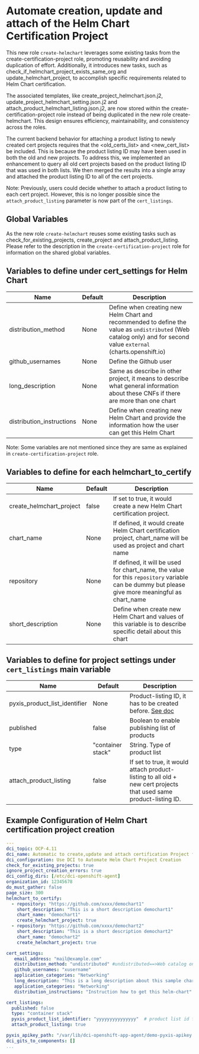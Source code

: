 # Automate creation, update and attach of the Helm Chart Certification Project

This new role `create-helmchart` leverages some existing tasks from the create-certification-project role, promoting reusability and avoiding duplication of effort. Additionally, it introduces new tasks, such as check_if_helmchart_project_exists_same_org and update_helmchart_project, to accomplish specific requirements related to Helm Chart certification.

The associated templates, like create_project_helmchart.json.j2, update_project_helmchart_setting.json.j2 and attach_product_helmchart_listing.json.j2, are now stored within the create-certification-project role instead of being duplicated in the new role create-helmchart. This design ensures efficiency, maintainability, and consistency across the roles.

The current backend behavior for attaching a product listing to newly created cert projects requires that the <old_certs_list> and <new_cert_list> be included. This is because the product listing ID may have been used in both the old and new projects. To address this, we implemented an enhancement to query all old cert projects based on the product listing ID that was used in both lists. We then merged the results into a single array and attached the product listing ID to all of the cert projects.

Note: Previously, users could decide whether to attach a product listing to each cert project. However, this is no longer possible since the `attach_product_listing` parameter is now part of the `cert_listings`.


## Global Variables
As the new role `create-helmchart` reuses some existing tasks such as check_for_existing_projects, create_project and attach_product_listing. Please refer to the description in the `create-certification-project` role for information on the shared global variables.


## Variables to define under cert_settings for Helm Chart
Name                     | Default                                                                    | Description
-------------------      | ------------                                                               | -------------
distribution_method      | None                                                                       | Define when creating new Helm Chart and recommended to define the value as `undistributed` (Web catalog only) and for second value `external` (charts.openshift.io)
github_usernames         | None                                                                       | Define the Github user
long_description         | None                                                                       | Same as describe in other project, it means to describe what general information about these CNFs if there are more than one chart
distribution_instructions| None                                                                       | Define when creating new Helm Chart and provide the information how the user can get this Helm Chart

Note: Some variables are not mentioned since they are same as explained in `create-certification-project` role.


## Variables to define for each helmchart_to_certify

Name                     | Default                                                                    | Description
-------------------      | ------------                                                               | -------------
create_helmchart_project | false                                                                      | If set to true, it would create a new Helm Chart certification project.
chart_name               | None                                                                       | If defined, it would create Helm Chart certification project, chart_name will be used as project and chart name
repository               | None                                                                       | If defined, it will be used for chart_name, the value for this `repository` variable can be dummy but please give more meaningful as chart_name
short_description        | None                                                                       | Define when create new Helm Chart and values of this variable is to describe specific detail about this chart


## Variables to define for project settings under `cert_listings` main variable

Name                          | Default                              | Description
----------------------------- | ------------------------------------ | -------------
pyxis_product_list_identifier | None                                 | Product-listing ID, it has to be created before. [See doc](https://redhat-connect.gitbook.io/red-hat-partner-connect-general-guide/managing-your-account/product-listing)
published                     | false                                | Boolean to enable publishing list of products
type                          | "container stack"                    | String. Type of product list
attach_product_listing        | false                                | If set to true, it would attach product-listing to all old + new cert projects that used same product-listing ID.



## Example Configuration of Helm Chart certification project creation
```yaml
---
dci_topic: OCP-4.11
dci_name: Automatic to create,update and attach certification Project for Helm Chart with DCI
dci_configuration: Use DCI to Automate Helm Chart Project Creation
check_for_existing_projects: true
ignore_project_creation_errors: true
dci_config_dirs: [/etc/dci-openshift-agent]
organization_id: 12345678
do_must_gather: false
page_size: 300
helmchart_to_certify:
  - repository: "https://github.com/xxxx/demochart1"
    short_description: "This is a short description demochart1"
    chart_name: "demochart1"
    create_helmchart_project: true
  - repository: "https://github.com/xxxx/demochart2"
    short_description: "This is a short description demochart2"
    chart_name: "demochart2"
    create_helmchart_project: true

cert_settings:
   email_address: "mail@example.com"
   distribution_method: "undistributed" #undistributed==>Web catalog only, external==> charts.openshift.io
   github_usernames: "xusername"
   application_categories: "Networking"
   long_description: "This is a long description about this sample chart"
   application_categories: "Networking"
   distribution_instructions: "Instruction how to get this helm-chart"

cert_listings:
  published: false
  type: "container stack"
  pyxis_product_list_identifier: "yyyyyyyyyyyyyyy"  # product list id for helmchart projects
  attach_product_listing: true

pyxis_apikey_path: "/var/lib/dci-openshift-app-agent/demo-pyxis-apikey.txt"
dci_gits_to_components: []
...
```